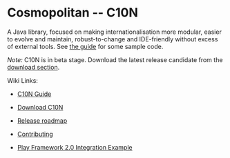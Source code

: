 Cosmopolitan -- C10N
====================

A Java library, focused on making internationalisation more modular, easier
to evolve and maintain, robust-to-change and IDE-friendly without excess of
external tools. See [the guide][C10NGuide] for some sample code.


*Note:* C10N is in beta stage. Download the latest release candidate from the [download section][C10NDownload]. 

Wiki Links:

* [C10N Guide][C10NGuide]
* [Download C10N][C10NDownload]
* [Release roadmap][C10NRoadmap]
* [Contributing][C10NContributing]
* [Play Framework 2.0 Integration Example][C10NPlayIntegration]

  [C10NGuide]: https://github.com/rodionmoiseev/c10n/wiki/Overview "C10N Wiki: Guide"
  [C10NDownload]: https://github.com/rodionmoiseev/c10n/wiki/Download "Download C10N"
  [C10NRoadMap]: https://github.com/rodionmoiseev/c10n/wiki/Roadmap "C10N Wiki: Roadmap"
  [C10NContributing]: https://github.com/rodionmoiseev/c10n/wiki/Contributing "C10N Wiki: Contributing"
  [C10NPlayIntegration]: https://github.com/rodionmoiseev/c10n/wiki/Play-Framework-2.0-Integration "C10N Wiki: Play Framework 2.0 Integration"